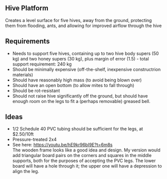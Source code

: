 Hive Platform
-------------

Creates a level surface for five hives, away from the ground, protecting them from flooding, ants, and allowing for improved airflow through the hive


## Requirements
* Needs to support five hives, containing up to two hive body supers (50 kg) and two honey supers (30 kg), plus margin of error (1.5) - total support requirement: 240 kg
* Should be minimally expensive (off-the-shelf, inexpensive constructrion materials)
* Should have reasonably high mass (to avoid being blown over)
* Should have an open bottom (to allow mites to fall through)
* Should be rot-resistant
* Should not raise hive significantly off the ground, but should have enough room on the legs to fit a (perhaps removable) greased bell.
    
## Ideas
* 1/2 Schedule 40 PVC tubing should be sufficient for the legs, at $2.50/10ft
* Pressure-treated 2x4
* See here: https://youtu.be/hE9kr96bI9E?t=6m8s  
The wooden frame looks like a good idea and design.  My version would add triangular board pairs on the corners and squares in the middle supports, both for the purposes of accepting the PVC legs.  The lower board will have a hole through it; the upper one will have a depression to align the leg.